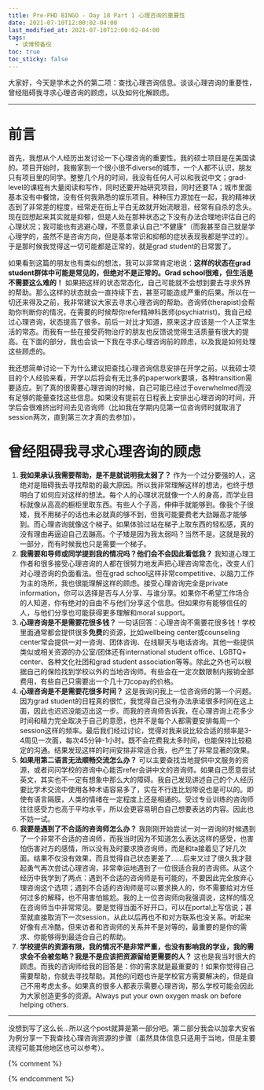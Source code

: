 ```yaml
---
title: Pre-PHD BINGO - Day 18 Part 1 心理咨询的重要性
date: 2021-07-10T12:00:02-04:00
last_modified_at: 2021-07-10T12:00:02-04:00
tags:
  - 读博预备役
toc: true
toc_sticky: false
---
```


大家好，今天是学术之外的第二项：查找心理咨询信息。谈谈心理咨询的重要性，曾经阻碍我寻求心理咨询的顾虑，以及如何化解顾虑。

<!--more-->

---
# 前言

首先，我想从个人经历出发讨论一下心理咨询的重要性。我的硕士项目是在美国读的。项目开始时，我搬家到一个很小很不diverse的城市，一个人都不认识，朋友只有项目里的同学。整整几个月的时间，我没有任何人可以和我说中文；grad-level的课程有大量阅读和写作，同时还要开始研究项目，同时还要TA；城市里面基本没有中餐馆，没有任何我熟悉的娱乐项目。种种压力源加在一起，我的精神状态到了非常差的程度，经常走在街上平白无故就开始流眼泪，经常有自杀的念头。现在回想起来其实就是抑郁，但是人处在那种状态之下没有办法合理地评估自己的心理状况；我可能也有逃避心理，不愿意承认自己“不健康”（而我甚至自己就是学心理学的，虽然不是咨询方向，但是基本常识和抑郁的症状表现我都是学过的）。于是那时候我觉得这一切可能都是正常的，就是grad student的日常罢了。

如果看到这篇的朋友也有类似的想法，我可以非常肯定地说：**这样的状态在grad student群体中可能是常见的，但绝对不是正常的。Grad school很难，但生活是不需要这么难的！** 如果把这样的状态常态化，自己可能就不会想到要去寻求外界的帮助。那么这样的状态就会一直持续下去，甚至可能造成严重的后果。所以在一切还来得及之前，我非常建议大家去寻求心理咨询的帮助。咨询师(therapist)会帮助你判断你的情况，在需要的时候帮你refer精神科医师(psychiatrist)。我自己经过心理咨询，状态提高了很多。前后一对比才知道，原来这才应该是一个人正常生活的常态。而我有一些在接受药物治疗的朋友也反馈说觉得生活质量有很大的提高。在下面的部分，我也会谈一下我在寻求心理咨询前的顾虑，以及我是如何处理这些顾虑的。

我还想简单讨论一下为什么建议把查找心理咨询信息安排在开学之前。以我硕士项目的个人经验来看，开学以后将会有无比多的paperwork要填，各种transition需要适应。到了真的很需要心理咨询的时候，自己可能已经过于overwhelmed而没有足够的能量查找这些信息。如果没有提前在日程表上安排出心理咨询的时间，开学后会很难挤出时间去见咨询师（比如我在学期内见第一位咨询师时就取消了session两次，直到第三次才真的去参加）。

# 曾经阻碍我寻求心理咨询的顾虑

1.  **我如果承认我需要帮助，是不是就说明我太弱了？**
作为一个过分要强的人，这绝对是阻碍我去寻找帮助的最大原因。所以我非常理解这样的想法，也终于想明白了如何应对这样的想法。每个人的心理状况就像一个人的身高，而学业目标就像从高高的橱柜里取东西。有些人个子高，伸伸手就能够到。像我个子很矮，我不用梯子的话也未必就真的够不到，但我可能要费老大劲蹦高才能够到。而心理咨询就像这个梯子。如果体验过站在梯子上取东西的轻松感，真的没有理由再逼迫自己去蹦高。个子矮是因为我太弱吗？当然不是。这就是我的一部分，而有时候我也只是需要一个梯子。
2.  **我需要和导师或同学提到我的情况吗？他们会不会因此看低我？**
我知道心理工作者和很多接受心理咨询的人都在很努力地发声把心理咨询常态化，改变人们对心理咨询的负面看法。但在grad school这样非常competitive、以脑力工作为主的场所，我也很能理解这样的顾虑。接受心理咨询完全是private information，你可以选择是否与人分享、与谁分享。如果你不希望工作场合的人知道，你有绝对的自由不与他们分享这个信息。但如果你有能够信任的人，与他们分享也可能获得更多理解和moral support。
3.  **心理咨询是不是需要花很多钱？**
一句话回答：心理咨询不需要花很多钱！学校里面通常都会提供很多**免费**的资源，比如wellbeing center或counseling center常会提供一对一咨询、团体咨询、在线聊天与电话咨询。其他一些提供类似或相关资源的办公室/团体还有international student office、LGBTQ+ center、各种文化社团和grad student association等等。除此之外也可以根据自己的保险找到学校以外的当地咨询师。有些会在一定次数限制内报销全部费用，有些自己只需要出一个几十刀copay的价格。
4.  **心理咨询是不是需要花很多时间？**
这是我询问我上一位咨询师的第一个问题。因为grad student的日程真的很忙，我觉得自己没有办法承诺很多时间在这上面，因此也迟迟没能迈出这一步。而我的咨询师告诉我，在心理咨询上花多少时间和精力完全取决于自己的意愿，也并不是每个人都需要安排每周一个session这样的频率。最后我们经过讨论，觉得对我来说比较合适的频率是3-4周见一次面，每次45分钟-1小时。既不会花费我太多时间，也能保持比较稳定的沟通。结果发现这样的时间安排非常适合我，也产生了非常显著的效果。
5.  **如果用第二语言无法顺畅交流怎么办？**
可以主要查找当地提供中文服务的资源，或者问问学校的咨询中心能否refer会讲中文的咨询师。如果自己愿意尝试英文，其实也不一定有想象中那么大的障碍。我自己发现讲述自己的个人经历要比学术交流中使用各种术语容易多了，实在不行连比划带说也是可以的。即使有语言隔膜，人类的情绪在一定程度上还是相通的。受过专业训练的咨询师往往感受力也高于平均水平，所以会更容易明白自己想要表达的内容。因此也不妨一试。
6.  **我要是遇到了不合适的咨询师怎么办？**
我刚刚开始尝试一对一咨询的时候遇到了一个非常不合适的咨询师，而我当时因为不知道怎么表达这样的感受，也害怕伤害对方的感情，所以没有及时要求换咨询师，而是和ta接着见了好几次面。结果不仅没有效果，而且觉得自己状态更差了……后来又过了很久我才鼓起勇气再次尝试心理咨询，非常幸运地遇到了一位很适合我的咨询师。从这个经历中我学到了两点：遇到不合适的咨询师是有可能的，不要因此完全放弃心理咨询这个选项；遇到不合适的咨询师是可以要求换人的，你不需要给对方任何过多的解释，也不用害怕尴尬。我的上一位咨询师向我强调说，这样的情况在咨询师当中非常常见。要是觉得当面不好开口，可以在portal上写信说；甚至就直接取消下一次session，从此以后再也不和对方联系也没关系。听起来好像有点冷酷，但来访者和咨询师的关系并不是对等的，最重要的是你的需求、你能够得到最适合自己的帮助。
7.  **学校提供的资源有限，我的情况不是非常严重，也没有影响我的学业，我的需求会不会被忽略？我是不是应该把资源留给更需要的人？**
这也是我当时很大的顾虑。而我的咨询师给我的回答是：你的需求就是最重要的！如果你觉得自己需要帮助，你就去寻找帮助。其他的问题也许是学校官方需要解决的，但是自己不用考虑太多。如果真的很多人都表示需要心理咨询，那么学校可能会因此为大家创造更多的资源。Always put your own oxygen mask on before helping others.
    
---
没想到写了这么长…所以这个post就算是第一部分吧。第二部分我会以加拿大安省为例分享一下我查找心理咨询资源的步骤（虽然具体信息只适用于当地，但是主要流程可能其他地区也可以参考）。

{% comment %}


{% endcomment %}